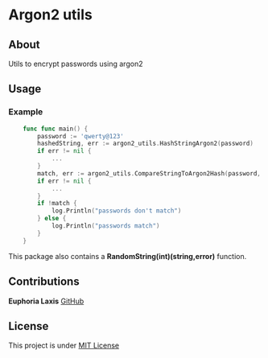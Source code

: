 # Argon2 utils

## About

Utils to encrypt passwords using argon2

## Usage

### Example

````go
    func func main() {
        password := 'qwerty@123'
        hashedString, err := argon2_utils.HashStringArgon2(password)
        if err != nil {
            ...
        }
        match, err := argon2_utils.CompareStringToArgon2Hash(password, hashedString)
        if err != nil {
            ...
        }
        if !match {
            log.Println("passwords don't match")
        } else {
            log.Println("passwords match")
        }
    }
````

This package also contains a **RandomString(int)(string,error)** function.

## Contributions

**Euphoria Laxis** [GitHub](https://github.com/euphoria-laxis)

## License

This project is under [MIT License](./LICENSE)
